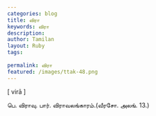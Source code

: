 ```yaml
---
categories: blog
title: விரா
keywords: விரா
description: 
author: Tamilan
layout: Ruby
tags: 
 
permalink: விரா
featured: /images/ttak-48.png
---
```

  
[ virā ]  
  
பெ. விராவு. பார். விராவலங்காரம்.(வீரசோ. அலங். 13.)